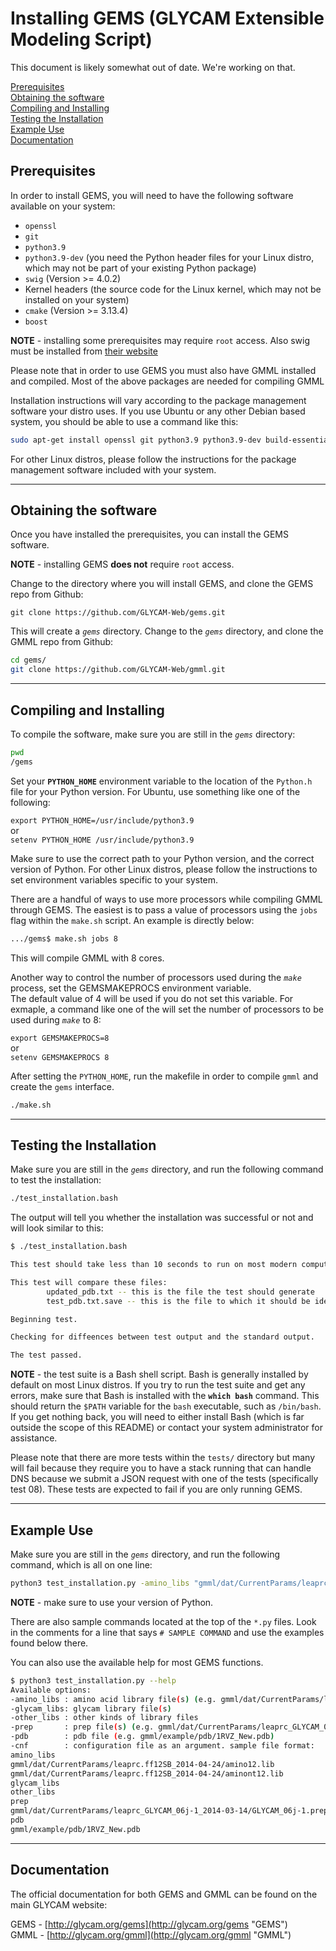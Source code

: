 # Installing GEMS (GLYCAM Extensible Modeling Script)

This document is likely somewhat out of date.  We're working on that.

[Prerequisites](#prerequisites)  
[Obtaining the software](#obtaining-the-software)  
[Compiling and Installing](#compiling-and-installing)  
[Testing the Installation](#testing-the-installation)  
[Example Use](#example-use)  
[Documentation](#documentation)  

## Prerequisites

In order to install GEMS, you will need to have the following software available on your system: 

* `openssl` 
* `git` 
* `python3.9`
* `python3.9-dev` (you need the Python header files for your Linux distro, which may not be part of your existing Python package)
* `swig` (Version >= 4.0.2)
* Kernel headers (the source code for the Linux kernel, which may not be installed on your system)
* `cmake` (Version >= 3.13.4)
* `boost`

**NOTE** - installing some prerequisites may require `root` access. Also swig must be installed from [their website](https://www.swig.org/download.html)

Please note that in order to use GEMS you must also have GMML installed and compiled. Most of the above packages are needed for compiling GMML

Installation instructions will vary according to the package management software your distro uses.  If you use Ubuntu or any other Debian based system, you should be able to use a command like this:

```bash
sudo apt-get install openssl git python3.9 python3.9-dev build-essential cmake libboost-all-dev 
```
For other Linux distros, please follow the instructions for the package management software included with your system. 

---

## Obtaining the software

Once you have installed the prerequisites, you can install the GEMS software. 

**NOTE** - installing GEMS **does not** require `root` access. 

Change to the directory where you will install GEMS, and clone the GEMS repo from Github: 

`git clone https://github.com/GLYCAM-Web/gems.git`

This will create a *`gems`* directory. Change to the *`gems`* directory, and clone the GMML repo from Github: 

```bash
cd gems/
git clone https://github.com/GLYCAM-Web/gmml.git
```

---

## Compiling and Installing

To compile the software, make sure you are still in the *`gems`* directory: 

```bash
pwd
/gems
```

Set your **`PYTHON_HOME`** environment variable to the location of the `Python.h` file for your Python version. For Ubuntu, use something like one of the following: 

`export PYTHON_HOME=/usr/include/python3.9`   
or   
`setenv PYTHON_HOME /usr/include/python3.9`  

Make sure to use the correct path to your Python version, and the correct version of Python. 
For other Linux distros, please follow the instructions to set environment variables specific to your system. 

There are a handful of ways to use more processors while compiling GMML through GEMS. The easiest is to pass a value of processors using the `jobs` flag within the `make.sh` script. An example is directly below:

```bash
.../gems$ make.sh jobs 8
``` 

This will compile GMML with 8 cores.

Another way to control the number of processors used during the *`make`* process, set the GEMSMAKEPROCS environment variable.  
The default value of 4 will be used if you do not set this variable. For exmaple, a command like one of the 
will set the number of processors to be used during *`make`* to 8:

`export GEMSMAKEPROCS=8`   
or   
`setenv GEMSMAKEPROCS 8`  

After setting the `PYTHON_HOME`, run the makefile in order to compile `gmml` and create the `gems` interface. 

```bash
./make.sh
```
---

## Testing the Installation

Make sure you are still in the *`gems`* directory, and run the following command to test the installation: 

```bash
./test_installation.bash
```
The output will tell you whether the installation was successful or not and will look similar to this:

```bash
$ ./test_installation.bash

This test should take less than 10 seconds to run on most modern computers.

This test will compare these files:
        updated_pdb.txt -- this is the file the test should generate
        test_pdb.txt.save -- this is the file to which it should be identical

Beginning test.

Checking for diffeences between test output and the standard output.

The test passed.
```        

**NOTE** - the test suite is a Bash shell script. Bash is generally installed by default on most Linux distros. If you try to run the test suite and get any errors, make sure that Bash is installed with the **`which bash`** command. This should return the `$PATH` variable for the `bash` executable, such as `/bin/bash`. If you get nothing back, you will need to either install Bash (which is far outside the scope of this README) or contact your system administrator for assistance. 

Please note that there are more tests within the `tests/` directory but many will fail because they require you to have a stack running that can handle DNS because we submit a JSON request with one of the tests (specifically test 08). These tests are expected to fail if you are only running GEMS. 

---

## Example Use

Make sure you are still in the *`gems`* directory, and run the following command, which is all on one line:   

```bash
python3 test_installation.py -amino_libs "gmml/dat/CurrentParams/leaprc.ff12SB_2014-04-24/amino12.lib","gmml/dat/CurrentParams/leaprc.ff12SB_2014-04-24/aminont12.lib","gmml/dat/CurrentParams/leaprc.ff12SB_2014-04-24/aminoct12.lib" -prep "gmml/dat/CurrentParams/leaprc_GLYCAM_06j-1_2014-03-14/GLYCAM_06j-1.prep" -pdb "gmml/example/pdb/Small_to_test.pdb" > testing.log 2&> testing.error
```
**NOTE** - make sure to use your version of Python. 

There are also sample commands located at the top of the `*.py` files. Look in the comments for a line that says `# SAMPLE COMMAND` and use the examples found below there. 

You can also use the available help for most GEMS functions. 

```bash
$ python3 test_installation.py --help
Available options:
-amino_libs : amino acid library file(s) (e.g. gmml/dat/CurrentParams/leaprc.ff12SB_2014-04-24/amino12.lib)
-glycam_libs: glycam library file(s)
-other_libs : other kinds of library files
-prep       : prep file(s) (e.g. gmml/dat/CurrentParams/leaprc_GLYCAM_06j-1_2014-03-14/GLYCAM_06j-1.prep)
-pdb        : pdb file (e.g. gmml/example/pdb/1RVZ_New.pdb)
-cnf        : configuration file as an argument. sample file format:
amino_libs
gmml/dat/CurrentParams/leaprc.ff12SB_2014-04-24/amino12.lib
gmml/dat/CurrentParams/leaprc.ff12SB_2014-04-24/aminont12.lib
glycam_libs
other_libs
prep
gmml/dat/CurrentParams/leaprc_GLYCAM_06j-1_2014-03-14/GLYCAM_06j-1.prep
pdb
gmml/example/pdb/1RVZ_New.pdb
```

---

## Documentation

The official documentation for both GEMS and GMML can be found on the main GLYCAM website: 

GEMS - [http://glycam.org/gems](http://glycam.org/gems "GEMS")  
GMML - [http://glycam.org/gmml](http://glycam.org/gmml "GMML")

